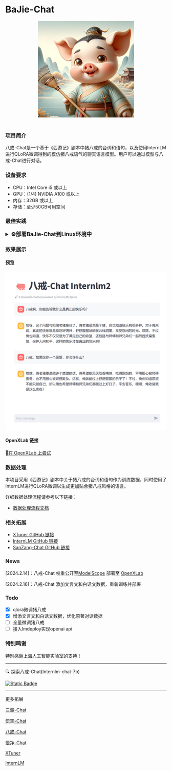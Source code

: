 # BaJie-Chat

<div align="center">

<img src="assets/frist_fig.webp" width="300"/>
  <div>&nbsp;</div>
  <div align="center">
  </div>
</div>

### 项目简介

八戒-Chat是一个基于《西游记》剧本中猪八戒的台词和语句，以及使用InternLM进行QLoRA微调得到的模仿猪八戒语气的聊天语言模型。用户可以通过模型与八戒-Chat进行对话。

### 设备要求

- CPU：Intel Core i5 或以上
- GPU：(1/4) NVIDIA A100 或以上
- 内存：32GB 或以上
- 存储：至少50GB可用空间

### 最佳实践

<details>
  <summary style="font-weight: bold; font-size: larger;">⚙️部署BaJie-Chat到Linux环境中</summary>

```bash
# git clone 本 repo 以及其submodules
git clone --recurse-submodules https://github.com/JimmyMa99/BaJie-Chat.git

# 进入源码目录
cd xtuner

# 从源码安装 XTuner
pip install -e '.[all]'
```

```bash
apt install git git-lfs -y
git lfs install
git clone https://www.modelscope.cn/Shanghai_AI_Laboratory/internlm2-7b.git
```

```bash
xtuner train my_config/zbj_internlm2_chat_7b_qlora_oasst1_e4.py --deepspeed deepspeed_zero2
```

```bash
xtuner convert pth_to_hf my_config/zbj_internlm2_chat_7b_qlora_oasst1_e4.py work_dirs/zbj_internlm2_chat_7b_qlora_oasst1_e4/{your checkpoint} process_data/hf_models/zbj
xtuner convert merge {your model path} process_data/hf_models/zbj process_data/merged_models/zbj
```

- 使用 streamlit 进行对话：修改 `web_demo.py` 中的模型路径
```diff
-     model = (AutoModelForCausalLM.from_pretrained('path/to/your/model',
-                                                 trust_remote_code=True).to(
-                                                     torch.bfloat16).cuda())
-     tokenizer = AutoTokenizer.from_pretrained('path/to/your/tokenizer',
-                                              trust_remote_code=True)
+     model = (AutoModelForCausalLM.from_pretrained('process_data/merged_models/zbj',
+                                                 trust_remote_code=True).to(
+                                                     torch.bfloat16).cuda())
+     tokenizer = AutoTokenizer.from_pretrained('process_data/merged_models/zbj',
+                                              trust_remote_code=True)
```

```bash
pip install streamlit
pip install transformers>=4.34
streamlit run ./web_demo.py
```
</details>

### 效果展示

#### 预览

![八戒-Chat 截图](./assets/chat-demo.png)

#### OpenXLab 链接

🎲[在 OpenXLab 上尝试](https://openxlab.org.cn/apps/detail/JimmyMa99/BaJie-Chat)

### 数据处理

本项目采用《西游记》剧本中关于猪八戒的台词和语句作为训练数据，同时使用了InternLM进行QLoRA微调以生成更加贴合猪八戒风格的语言。

详细数据处理流程请参考以下链接：

- [数据处理流程文档](https://github.com/JimmyMa99/BaJie-Chat/blob/main/tools/README.md)

### 相关拓展

- [XTuner GitHub 链接](https://github.com/InternLM/xtuner)
- [InternLM GitHub 链接](https://github.com/InternLM/InternLM/tree/main)
- [SanZang-Chat GitHub 链接](https://github.com/JimmyMa99/SanZang-Chat)

### News

[2024.2.14]：八戒-Chat 权重公开至[ModelScope](https://www.modelscope.cn/models/JimmyMa99/BaJie-Chat/summary) 部署至 [OpenXLab](https://openxlab.org.cn/apps/detail/JimmyMa99/BaJie-Chat)

[2024.2.16]：八戒-Chat 添加文言文和白话文数据，重新训练并部署

### Todo

- [x] qlora微调猪八戒
- [x] 增添文言文和白话文数据，优化原著对话数据
- [ ] 全量微调猪八戒
- [ ] 接入lmdeploy实现openai api

### 特别鸣谢

特别感谢上海人工智能实验室的支持！

<hr>

🔍 探索八戒-Chat(Internlm-chat-7b)

[![Static Badge](https://img.shields.io/badge/-gery?style=social&label=🤖%20ModelScope)](https://www.modelscope.cn/models/JimmyMa99/BaJie-Chat/summary)

<hr>

更多拓展

[三藏-Chat](https://github.com/JimmyMa99/SanZang-Chat)

[悟空-Chat](https://github.com/JimmyMa99/WuKong-Chat)

[八戒-Chat](https://github.com/JimmyMa99/BaJie-Chat)

[悟净-Chat](https://github.com/JimmyMa99/WuJing-Chat)


[XTuner](https://github.com/InternLM/xtuner)

[InternLM](https://github.com/InternLM/InternLM/tree/main)
